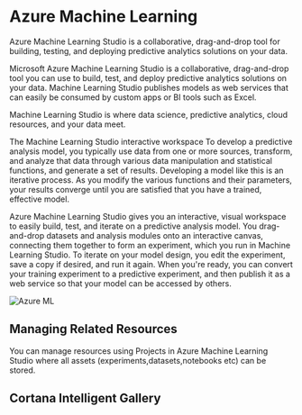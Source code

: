 # Azure Machine Learning

Azure Machine Learning Studio is a collaborative, drag-and-drop tool for building, testing, and deploying predictive analytics solutions on your data. 

Microsoft Azure Machine Learning Studio is a collaborative, drag-and-drop tool you can use to build, test, and deploy predictive analytics solutions on your data. Machine Learning Studio publishes models as web services that can easily be consumed by custom apps or BI tools such as Excel.

Machine Learning Studio is where data science, predictive analytics, cloud resources, and your data meet.

The Machine Learning Studio interactive workspace
To develop a predictive analysis model, you typically use data from one or more sources, transform, and analyze that data through various data manipulation and statistical functions, and generate a set of results. Developing a model like this is an iterative process. As you modify the various functions and their parameters, your results converge until you are satisfied that you have a trained, effective model.

Azure Machine Learning Studio gives you an interactive, visual workspace to easily build, test, and iterate on a predictive analysis model. You drag-and-drop datasets and analysis modules onto an interactive canvas, connecting them together to form an experiment, which you run in Machine Learning Studio. To iterate on your model design, you edit the experiment, save a copy if desired, and run it again. When you're ready, you can convert your training experiment to a predictive experiment, and then publish it as a web service so that your model can be accessed by others.

![Azure ML](https://docs.microsoft.com/en-us/azure/machine-learning/studio/media/what-is-ml-studio/azure-ml-studio-diagram.jpg "Azure ML")

## Managing Related Resources

You can manage resources using Projects in Azure Machine Learning Studio where all assets (experiments,datasets,notebooks etc) can be stored.

## Cortana Intelligent Gallery